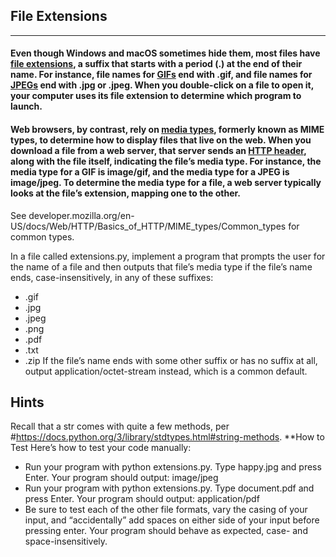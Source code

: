 ## File Extensions
------------------------------------------------------------
#### Even though Windows and macOS sometimes hide them, most files have [file extensions](https://en.wikipedia.org/wiki/Filename_extension), a suffix that starts with a period (.) at the end of their name. For instance, file names for [GIFs](https://en.wikipedia.org/wiki/GIF) end with .gif, and file names for [JPEGs](https://en.wikipedia.org/wiki/JPEG) end with .jpg or .jpeg. When you double-click on a file to open it, your computer uses its file extension to determine which program to launch.

#### Web browsers, by contrast, rely on [media types](https://en.wikipedia.org/wiki/Media_type), formerly known as **MIME** types, to determine how to display files that live on the web. When you download a file from a web server, that server sends an [HTTP header](https://en.wikipedia.org/wiki/List_of_HTTP_header_fields), along with the file itself, indicating the file’s media type. For instance, the media type for a GIF is image/gif, and the media type for a JPEG is image/jpeg. To determine the media type for a file, a web server typically looks at the file’s extension, mapping one to the other.

See developer.mozilla.org/en-US/docs/Web/HTTP/Basics_of_HTTP/MIME_types/Common_types for common types.

In a file called extensions.py, implement a program that prompts the user for the name of a file and then outputs that file’s media type if the file’s name ends, case-insensitively, in any of these suffixes:

* .gif
* .jpg
* .jpeg
* .png
* .pdf
* .txt
* .zip
If the file’s name ends with some other suffix or has no suffix at all, output application/octet-stream instead, which is a common default.

**Hints**
------------------------------------
Recall that a str comes with quite a few methods, per #https://docs.python.org/3/library/stdtypes.html#string-methods.
**How to Test
Here’s how to test your code manually:

- Run your program with python extensions.py. Type happy.jpg and press Enter. Your program should output:
image/jpeg   
- Run your program with python extensions.py. Type document.pdf and press Enter. Your program should output:
application/pdf
- Be sure to test each of the other file formats, vary the casing of your input, and “accidentally” add spaces on either side of your input before pressing enter. Your program should behave as expected, case- and space-insensitively.

